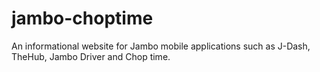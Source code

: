 # jambo-choptime
An informational website for Jambo mobile applications such as J-Dash, TheHub, Jambo Driver and Chop time.
